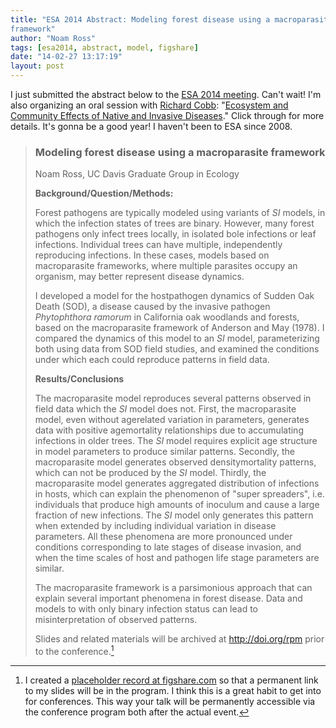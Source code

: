 ```yaml
---
title: "ESA 2014 Abstract: Modeling forest disease using a macroparasite
framework"
author: "Noam Ross"
tags: [esa2014, abstract, model, figshare]
date: "14-02-27 13:17:19"
layout: post
--- 
```



I just submitted the abstract below to the [ESA 2014
meeting](http://www.esa.org/sacramento/). Can't wait! I'm also
organizing an oral session with [Richard
Cobb](https://sites.google.com/a/ucdavis.edu/richard-cobb/): "[Ecosystem
and Community Effects of Native and Invasive
Diseases](http://eco.confex.com/eco/2014/orgorals/sessions/viewsession.cgi?RecordType=Session&Recordid=9619&Hash=0cc96adcd6f5ac70c8545bd8aeab7638&viewonly=1)."
Click through for more details. It's gonna be a good year! I haven't
been to ESA since 2008.

> ### Modeling forest disease using a macroparasite framework
>
> Noam Ross, UC Davis Graduate Group in Ecology
>
> **Background/Question/Methods:**
>
> Forest pathogens are typically modeled using variants of *SI* models,
> in which the infection states of trees are binary. However, many
> forest pathogens only infect trees locally, in isolated bole
> infections or leaf infections. Individual trees can have multiple,
> independently reproducing infections. In these cases, models based on
> macroparasite frameworks, where multiple parasites occupy an organism,
> may better represent disease dynamics.
>
> I developed a model for the host­pathogen dynamics of Sudden Oak Death
> (SOD), a disease caused by the invasive pathogen *Phytophthora
> ramorum* in California oak woodlands and forests, based on the
> macroparasite framework of Anderson and May (1978). I compared the
> dynamics of this model to an *SI* model, parameterizing both using
> data from SOD field studies, and examined the conditions under which
> each could reproduce patterns in field data.
>
> **Results/Conclusions**
>
> The macroparasite model reproduces several patterns observed in field
> data which the *SI* model does not. First, the macroparasite model,
> even without age­related variation in parameters, generates data with
> positive age­mortality relationships due to accumulating infections in
> older trees. The *SI* model requires explicit age structure in model
> parameters to produce similar patterns. Secondly, the macroparasite
> model generates observed density­mortality patterns, which can not be
> produced by the *SI* model. Thirdly, the macroparasite model generates
> aggregated distribution of infections in hosts, which can explain the
> phenomenon of "super spreaders", i.e. individuals that produce high
> amounts of inoculum and cause a large fraction of new infections. The
> *SI* model only generates this pattern when extended by including
> individual variation in disease parameters. All these phenomena are
> more pronounced under conditions corresponding to late stages of
> disease invasion, and when the time scales of host and pathogen life
> stage parameters are similar.
>
> The macroparasite framework is a parsimonious approach that can
> explain several important phenomena in forest disease. Data and models
> to with only binary infection status can lead to misinterpretation of
> observed patterns.
>
> Slides and related materials will be archived at <http://doi.org/rpm>
> prior to the conference.[^1]

[^1]: I created a [placeholder record at
    figshare.com](http://doi.org/rpm) so that a permanent link to my
    slides will be in the program. I think this is a great habit to get
    into for conferences. This way your talk will be permanently
    accessible via the conference program both after the actual event.
